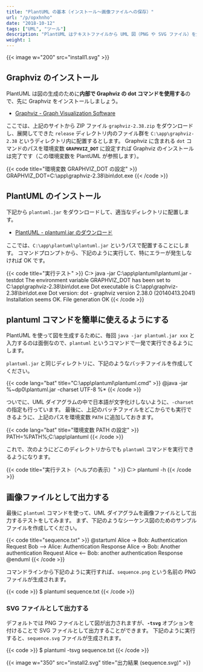 ```yaml
---
title: "PlantUML の基本（インストール〜画像ファイルへの保存）"
url: "/p/opxhnho"
date: "2018-10-12"
tags: ["UML", "ツール"]
description: "PlantUML はテキストファイルから UML 図（PNG や SVG ファイル）を生成することができる Java 製のツールです。ここでは、plantuml というコマンドを使用できるようにするまでの手順を示します。"
weight: 1
---
```


{{< image w="200" src="install1.svg" >}}

Graphviz のインストール
----

PlantUML は図の生成のために**内部で Graphviz の dot コマンドを使用する**ので、先に Graphviz をインストールしましょう。

- [Graphviz - Graph Visualization Software](https://www.graphviz.org/)

ここでは、上記のサイトから ZIP ファイル `graphviz-2.38.zip` をダウンロードし、展開してできた `release` ディレクトリ内のファイル群を `C:\app\graphviz-2.38` というディレクトリ内に配置するとします。
Graphviz に含まれる `dot` コマンドのパスを環境変数 **`GRAPHVIZ_DOT`** に設定すれば Graphviz のインストールは完了です（この環境変数を PlantUML が参照します）。

{{< code title="環境変数 GRAPHVIZ_DOT の設定" >}}
GRAPHVIZ_DOT=C:\app\graphviz-2.38\bin\dot.exe
{{< /code >}}


PlantUML のインストール
----

下記から `plantuml.jar` をダウンロードして、適当なディレクトリに配置します。

- [PlantUML - plantuml.jar のダウンロード](http://plantuml.com/download)

ここでは、`C:\app\plantuml\plantuml.jar` というパスで配置することにします。
コマンドプロンプトから、下記のように実行して、特にエラーが発生しなければ OK です。

{{< code title="実行テスト" >}}
C:\> java -jar C:\app\plantuml\plantuml.jar -testdot
The environment variable GRAPHVIZ_DOT has been set to C:\app\graphviz-2.38\bin\dot.exe
Dot executable is C:\app\graphviz-2.38\bin\dot.exe
Dot version: dot - graphviz version 2.38.0 (20140413.2041)
Installation seems OK. File generation OK
{{< /code >}}


plantuml コマンドを簡単に使えるようにする
----

PlantUML を使って図を生成するために、毎回 `java -jar plantuml.jar xxx` と入力するのは面倒なので、`plantuml` というコマンドで一発で実行できるようにします。

`plantuml.jar` と同じディレクトリに、下記のようなバッチファイルを作成してください。

{{< code lang="bat" title="C:\app\plantuml\plantuml.cmd" >}}
@java -jar %~dp0\plantuml.jar -charset UTF-8 %*
{{< /code >}}

ついでに、UML ダイアグラムの中で日本語が文字化けしないように、`-charset` の指定も行っています。
最後に、上記のバッチファイルをどこからでも実行できるように、上記のパスを環境変数 `PATH` に追加しておきます。

{{< code lang="bat" title="環境変数 PATH の設定" >}}
PATH=%PATH%;C:\app\plantuml
{{< /code >}}

これで、次のようにどこのディレクトリからでも `plantuml` コマンドを実行できるようになります。

{{< code title="実行テスト（ヘルプの表示）" >}}
C:\> plantuml -h
{{< /code >}}


画像ファイルとして出力する
----

最後に `plantuml` コマンドを使って、UML ダイアグラムを画像ファイルとして出力するテストをしてみます。
まず、下記のようなシーケンス図のためのサンプルファイルを作成してください。

{{< code title="sequence.txt" >}}
@startuml
Alice -> Bob: Authentication Request
Bob --> Alice: Authentication Response
Alice -> Bob: Another authentication Request
Alice <-- Bob: another authentication Response
@enduml
{{< /code >}}

コマンドラインから下記のように実行すれば、`sequence.png` という名前の PNG ファイルが生成されます。

{{< code >}}
$ plantuml sequence.txt
{{< /code >}}

### SVG ファイルとして出力する

デフォルトでは PNG ファイルとして図が出力されますが、**`-tsvg`** オプションを付けることで SVG ファイルとして出力することができます。
下記のように実行すると、`sequence.svg` ファイルが生成されます。

{{< code >}}
$ plantuml -tsvg sequence.txt
{{< /code >}}

{{< image w="350" src="install2.svg" title="出力結果 (sequence.svg)" >}}

